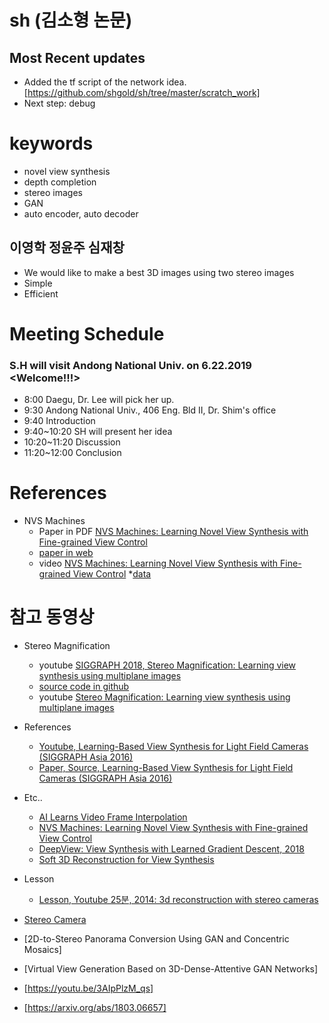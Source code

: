 # sh (김소형 논문)
## Most Recent updates
* Added the tf script of the network idea.[https://github.com/shgold/sh/tree/master/scratch_work]
* Next step: debug

# keywords
* novel view synthesis
* depth completion
* stereo images
* GAN
* auto encoder, auto decoder

## 이영학 정윤주 심재창
* We would like to make a best 3D images using two stereo images
* Simple
* Efficient

# Meeting Schedule
### S.H will visit Andong National Univ. on 6.22.2019 <Welcome!!!>
* 8:00 Daegu, Dr. Lee will pick her up.
* 9:30 Andong National Univ., 406 Eng. Bld II, Dr. Shim's office
* 9:40 Introduction
* 9:40~10:20 SH will present her idea
* 10:20~11:20 Discussion
* 11:20~12:00 Conclusion

# References
* NVS Machines
  * Paper in PDF [NVS Machines: Learning Novel View Synthesis with Fine-grained View Control](https://arxiv.org/abs/1901.01880)
  * [paper in web](https://www.groundai.com/project/nvs-machines-learning-novel-view-synthesis-with-fine-grained-view-control/)
  * video [NVS Machines: Learning Novel View Synthesis with Fine-grained View Control](https://youtu.be/RdlQIc0ilZw)
  *[data](https://drive.google.com/drive/folders/1_SXooG8lFbhcdBTjFoPEKSGsumgkex8q)

# 참고 동영상
* Stereo Magnification
  * youtube [SIGGRAPH 2018, Stereo Magnification: Learning view synthesis using multiplane images](https://youtu.be/oAKDhHPwSUE)
  * [source code in github](https://github.com/google/stereo-magnification)
  * youtube [Stereo Magnification: Learning view synthesis using multiplane images](https://youtu.be/k7C3Gg1V1lY)
* References
  * [Youtube, Learning-Based View Synthesis for Light Field Cameras (SIGGRAPH Asia 2016)](https://youtu.be/oSTXaeHRUR8) 
  * [Paper, Source, Learning-Based View Synthesis for Light Field Cameras (SIGGRAPH Asia 2016)](http://cseweb.ucsd.edu/~viscomp/projects/LF/papers/SIGASIA16/)
* Etc..
  * [AI Learns Video Frame Interpolation](https://youtu.be/T_g6S3f0Z5I)
  * [NVS Machines: Learning Novel View Synthesis with Fine-grained View Control](https://youtu.be/jdqTFL-WbX8)
  * [DeepView: View Synthesis with Learned Gradient Descent, 2018](https://youtu.be/UD7I9gXIVsc)
  * [Soft 3D Reconstruction for View Synthesis](https://youtu.be/szJBJ8oWrXI)
* Lesson
  * [Lesson, Youtube 25분, 2014: 3d reconstruction with stereo cameras](https://youtu.be/Ebxj04uhmS8)
  
* [Stereo Camera](https://www.stereolabs.com/)

* [2D-to-Stereo Panorama Conversion Using GAN and Concentric Mosaics]
* [Virtual View Generation Based on 3D-Dense-Attentive GAN Networks]  
* [https://youtu.be/3AIpPlzM_qs]
* [https://arxiv.org/abs/1803.06657]
